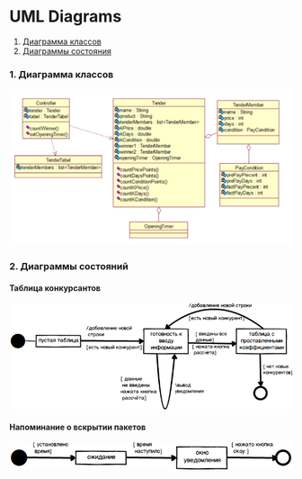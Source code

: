 # UML Diagrams
1. [Диаграмма классов](#1)<br>
2. [Диаграммы состояния](#2)<br>

<a name="1"/>

### 1. Диаграмма классов 
![ClassDiagram](https://github.com/WioWio/Tendro/blob/master/Diagrams/ClassDiagram.png "ClassDiagram")

<a name="2"/>

### 2. Диаграммы состояний 
#### Таблица конкурсантов
![Tabel](https://github.com/WioWio/Tendro/blob/master/Diagrams/Tabel.png "Tabel")
#### Напоминание о вскрытии пакетов
![Alarm](https://github.com/WioWio/Tendro/blob/master/Diagrams/Alarm.png "Alarm")

